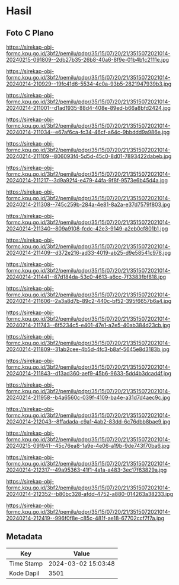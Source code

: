 # Hasil

## Foto C Plano

https://sirekap-obj-formc.kpu.go.id/3bf2/pemilu/pdpr/35/15/07/20/21/3515072021014-20240215-091809--2db27b35-26b8-40a6-8f9e-01b4b1c2111e.jpg

https://sirekap-obj-formc.kpu.go.id/3bf2/pemilu/pdpr/35/15/07/20/21/3515072021014-20240214-210929--19fc41d6-5534-4c0a-93b5-2821947939b3.jpg

https://sirekap-obj-formc.kpu.go.id/3bf2/pemilu/pdpr/35/15/07/20/21/3515072021014-20240214-211001--d1ad1935-88d4-408e-89ed-b66a8bfd2424.jpg

https://sirekap-obj-formc.kpu.go.id/3bf2/pemilu/pdpr/35/15/07/20/21/3515072021014-20240214-211034--e67af6ca-fc34-46cf-a64c-9bbddd9a986e.jpg

https://sirekap-obj-formc.kpu.go.id/3bf2/pemilu/pdpr/35/15/07/20/21/3515072021014-20240214-211109--806093f4-5d5d-45c0-8d01-7893422dabeb.jpg

https://sirekap-obj-formc.kpu.go.id/3bf2/pemilu/pdpr/35/15/07/20/21/3515072021014-20240214-211217--3d9a92f4-e479-44fa-9f8f-9573e6b45d4a.jpg

https://sirekap-obj-formc.kpu.go.id/3bf2/pemilu/pdpr/35/15/07/20/21/3515072021014-20240214-211308--745c259b-284a-4e81-8a2a-e37d7579f803.jpg

https://sirekap-obj-formc.kpu.go.id/3bf2/pemilu/pdpr/35/15/07/20/21/3515072021014-20240214-211340--809a9108-fcdc-42e3-9149-a2eb0cf801b1.jpg

https://sirekap-obj-formc.kpu.go.id/3bf2/pemilu/pdpr/35/15/07/20/21/3515072021014-20240214-211409--d372e216-ad33-4019-ab25-d9e58541c978.jpg

https://sirekap-obj-formc.kpu.go.id/3bf2/pemilu/pdpr/35/15/07/20/21/3515072021014-20240214-211441--87d184da-53c0-4613-a6cc-7f3383fbf818.jpg

https://sirekap-obj-formc.kpu.go.id/3bf2/pemilu/pdpr/35/15/07/20/21/3515072021014-20240214-211606--2a3a8d7b-89c2-440c-bf52-395f6657b6a4.jpg

https://sirekap-obj-formc.kpu.go.id/3bf2/pemilu/pdpr/35/15/07/20/21/3515072021014-20240214-211743--6f5234c5-e401-47e1-a2e5-40ab384d23cb.jpg

https://sirekap-obj-formc.kpu.go.id/3bf2/pemilu/pdpr/35/15/07/20/21/3515072021014-20240214-211809--31ab2cee-4b5d-4fc3-b8af-5645e8d3183b.jpg

https://sirekap-obj-formc.kpu.go.id/3bf2/pemilu/pdpr/35/15/07/20/21/3515072021014-20240214-211843--d13ad360-aef9-45b6-9633-5dd4b3dcad4f.jpg

https://sirekap-obj-formc.kpu.go.id/3bf2/pemilu/pdpr/35/15/07/20/21/3515072021014-20240214-211958--b4a6560c-039f-4109-ba4e-a31d7d4aec9c.jpg

https://sirekap-obj-formc.kpu.go.id/3bf2/pemilu/pdpr/35/15/07/20/21/3515072021014-20240214-212043--8ffadada-c9a1-4ab2-83dd-6c76dbb8bae9.jpg

https://sirekap-obj-formc.kpu.go.id/3bf2/pemilu/pdpr/35/15/07/20/21/3515072021014-20240215-091941--45c76ea8-1a9e-4e06-a19b-9de743f70ba6.jpg

https://sirekap-obj-formc.kpu.go.id/3bf2/pemilu/pdpr/35/15/07/20/21/3515072021014-20240214-212317--49a95363-41f1-4a1a-a483-3ec17f63829a.jpg

https://sirekap-obj-formc.kpu.go.id/3bf2/pemilu/pdpr/35/15/07/20/21/3515072021014-20240214-212352--b80bc328-afdd-4752-a880-014263a38233.jpg

https://sirekap-obj-formc.kpu.go.id/3bf2/pemilu/pdpr/35/15/07/20/21/3515072021014-20240214-212419--996f0f8e-c85c-481f-ae18-67702ccf7f7a.jpg


## Metadata

| Key        | Value               |
| ---------- | ------------------- |
| Time Stamp | 2024-03-02 15:03:48 |
| Kode Dapil | 3501                |



